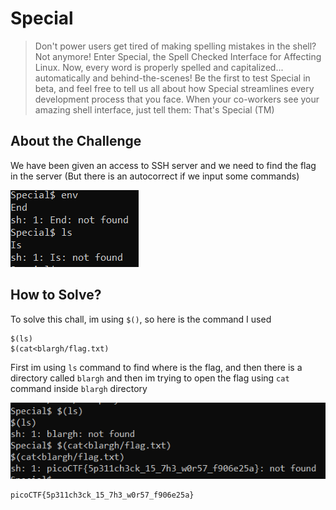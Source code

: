 # Special
> Don't power users get tired of making spelling mistakes in the shell? Not anymore! Enter Special, the Spell Checked Interface for Affecting Linux. Now, every word is properly spelled and capitalized... automatically and behind-the-scenes! Be the first to test Special in beta, and feel free to tell us all about how Special streamlines every development process that you face. When your co-workers see your amazing shell interface, just tell them: That's Special (TM)

## About the Challenge
We have been given an access to SSH server and we need to find the flag in the server (But there is an autocorrect if we input some commands)

![preview](images/preview.png)

## How to Solve?
To solve this chall, im using `$()`, so here is the command I used

```shell
$(ls)
$(cat<blargh/flag.txt)
```

First im using `ls` command to find where is the flag, and then there is a directory called `blargh` and then im trying to open the flag using `cat` command inside `blargh` directory

![flag](images/flag.png)

```
picoCTF{5p311ch3ck_15_7h3_w0r57_f906e25a}
```